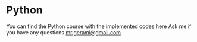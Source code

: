 # Python
You can find the Python course with the implemented codes here
Ask me if you have any questions
mr.gerami@gmail.com
